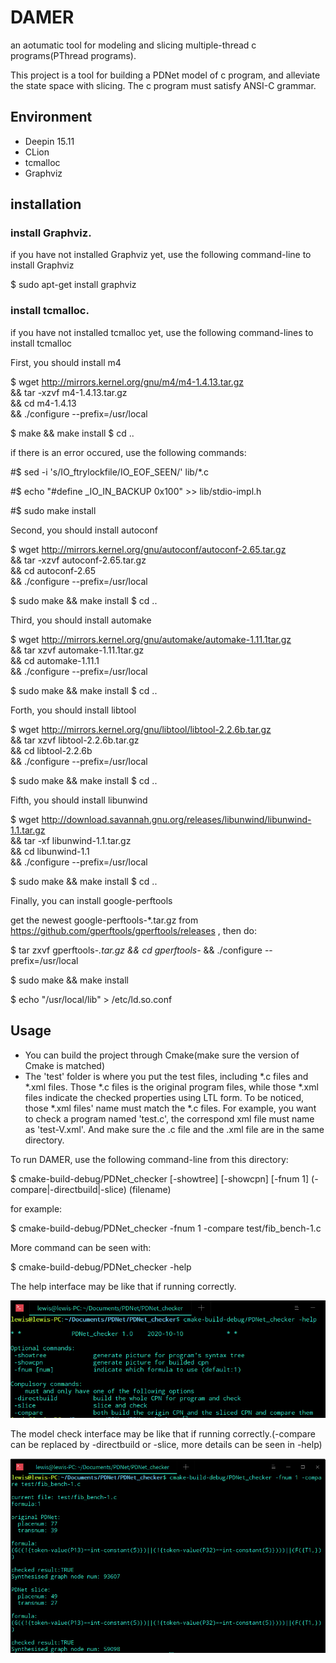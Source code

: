 # DAMER

an aotumatic tool for modeling and slicing multiple-thread c programs(PThread programs).

This project is a tool for building a PDNet model of c program, and alleviate the state space with slicing.
The c program must satisfy ANSI-C grammar.


## Environment
- Deepin 15.11
- CLion
- tcmalloc
- Graphviz

## installation 
### install Graphviz.

if you have not installed Graphviz yet, use the following command-line to install Graphviz

$ sudo apt-get install graphviz

### install tcmalloc.

if you have not installed tcmalloc yet, use the following command-lines to install tcmalloc

First, you should install m4

$ wget http://mirrors.kernel.org/gnu/m4/m4-1.4.13.tar.gz \
&& tar -xzvf m4-1.4.13.tar.gz \
&& cd m4-1.4.13 \
&& ./configure --prefix=/usr/local

$ make && make install
$ cd ..

if there is an error occured, use the following commands:

#$ sed -i 's/IO_ftrylockfile/IO_EOF_SEEN/' lib/*.c

#$ echo "#define _IO_IN_BACKUP 0x100" >> lib/stdio-impl.h

#$ sudo make install

Second, you should install autoconf

$ wget http://mirrors.kernel.org/gnu/autoconf/autoconf-2.65.tar.gz \
&& tar -xzvf autoconf-2.65.tar.gz \
&& cd autoconf-2.65 \
&& ./configure --prefix=/usr/local

$ sudo make && make install
$ cd ..

Third, you should install automake

$ wget http://mirrors.kernel.org/gnu/automake/automake-1.11.1tar.gz \
&& tar xzvf automake-1.11.1tar.gz \
&& cd automake-1.11.1 \
&& ./configure --prefix=/usr/local

$ sudo make && make install
$ cd ..

Forth, you should install libtool

$ wget http://mirrors.kernel.org/gnu/libtool/libtool-2.2.6b.tar.gz \
&& tar xzvf libtool-2.2.6b.tar.gz \
&& cd libtool-2.2.6b \
&& ./configure --prefix=/usr/local

$ sudo make && make install
$ cd ..

Fifth, you should install libunwind

$ wget http://download.savannah.gnu.org/releases/libunwind/libunwind-1.1.tar.gz \
&& tar -xf libunwind-1.1.tar.gz \
&& cd libunwind-1.1 \
&& ./configure --prefix=/usr/local 

$ sudo make && make install
$ cd ..

Finally, you can install google-perftools

get the newest google-perftools-*.tar.gz from https://github.com/gperftools/gperftools/releases , then do:

$ tar zxvf gperftools-*.tar.gz
&& cd gperftools-*
&& ./configure --prefix=/usr/local

$ sudo make && make install

$ echo "/usr/local/lib" > /etc/ld.so.conf 

## Usage

- You can build the project through Cmake(make sure the version of Cmake is matched)
- The 'test' folder is where you put the test files, including *.c files and *.xml files. Those *.c files is the original program files, while those *.xml files indicate the checked properties using LTL form. To be noticed, those *.xml files' name must match the *.c files. For example, you want to check a program named 'test.c', the correspond xml file must name as 'test-V.xml'. And make sure the .c file and the .xml file are in the same directory.


To run DAMER, use the following command-line from this directory:

$ cmake-build-debug/PDNet_checker [-showtree] [-showcpn] [-fnum 1] (-compare|-directbuild|-slice) (filename)

for example:

$ cmake-build-debug/PDNet_checker -fnum 1 -compare test/fib_bench-1.c

More command can be seen with:

$ cmake-build-debug/PDNet_checker -help

The help interface may be like that if running correctly.

![Image text](https://github.com/ccisman/DAMER/blob/master/pic/help.png)

The model check interface may be like that if running correctly.(-compare can be replaced by -directbuild or -slice, more details can be seen in -help)

![Image text](https://github.com/ccisman/DAMER/blob/master/pic/compare.png)

